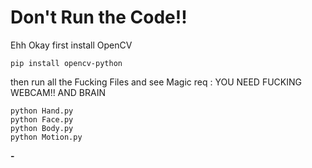 # Don't Run the Code!!
Ehh Okay first install OpenCV
```
pip install opencv-python
```
then run all the Fucking Files and see Magic 
req :
      YOU NEED FUCKING WEBCAM!! AND BRAIN 
      
```
python Hand.py
python Face.py
python Body.py
python Motion.py
```
****-****
